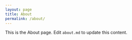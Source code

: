 ```yaml
---
layout: page
title: About
permalink: /about/
---
```


This is the About page. Edit `about.md` to update this content.

